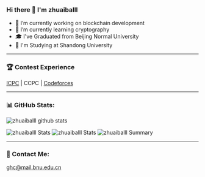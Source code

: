 ### Hi there 👋 I'm zhuaiballl

- 🔭 I’m currently working on blockchain development
- 🌱 I’m currently learning cryptography
- 🎓 I've Graduated from Beijing Normal University
- 🏫 I'm Studying at Shandong University

---
### 🏆 Contest Experience
[ICPC](https://icpc.global/ICPCID/2E9RAMPG2O1V) | CCPC | [Codeforces](http://codeforces.com/profile/zhuaiballl)

---
### 📊 GitHub Stats:
![zhuaiballl github stats](https://github-readme-stats.vercel.app/api?username=zhuaiballl&theme=radical&show_icons=true&count_private=true)

![zhuaiballl Stats](https://github-profile-summary-cards.vercel.app/api/cards/repos-per-language?username=zhuaiballl&theme=solarized_dark)
![zhuaiballl Stats](https://github-profile-summary-cards.vercel.app/api/cards/most-commit-language?username=zhuaiballl&theme=solarized_dark)
![zhuaiballl Summary](https://github-profile-summary-cards.vercel.app/api/cards/profile-details?username=zhuaiballl&theme=solarized_dark)

---
### 📧 Contact Me:
ghc@mail.bnu.edu.cn

